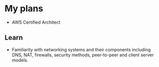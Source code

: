 # My plans

* AWS Certified Architect

## Learn

* Familiarity with networking systems and their components including DNS, NAT, firewalls, security methods, peer-to-peer and client server models.
